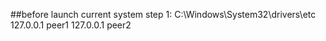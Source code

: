 ##before launch current system
step 1:
    C:\Windows\System32\drivers\etc
    127.0.0.1  peer1
    127.0.0.1  peer2